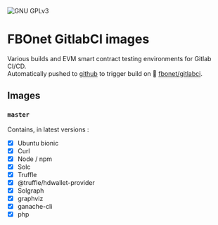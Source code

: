 ![GNU GPLv3](https://img.shields.io/badge/license-GPL%20v3.0-brightgreen.svg)

# FBOnet GitlabCI images

Various builds and EVM smart contract testing environments for Gitlab CI/CD.  
Automatically pushed to [github](https://github.com/FabioBonfiglio/fbonet-gitlabci-images) to trigger build on :whale: [fbonet/gitlabci](https://hub.docker.com/r/fbonet/gitlabci).

## Images
### `master`
Contains, in latest versions :
* [x] Ubuntu bionic
* [x] Curl
* [x] Node / npm
* [x] Solc
* [x] Truffle
* [x] @truffle/hdwallet-provider
* [x] Solgraph
* [x] graphviz
* [x] ganache-cli
* [x] php
